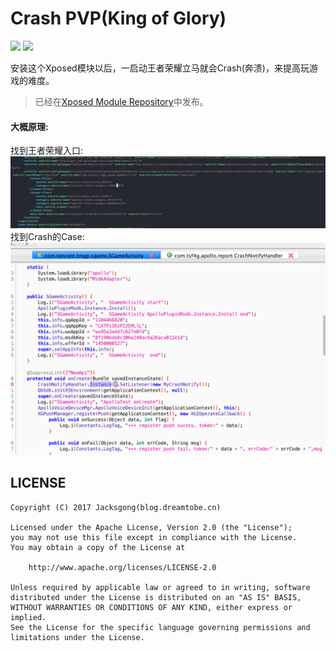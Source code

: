 # Crash PVP(King of Glory)

![][crash_pvp_svg]
![][xposed_module_svg]

安装这个Xposed模块以后，一启动王者荣耀立马就会Crash(奔溃)，来提高玩游戏的难度。

> 已经在[Xposed Module Repository](http://repo.xposed.info/module/cn.dreamtobe.xposed.crashpvp)中发布。

#### 大概原理:

找到王者荣耀入口:
![](https://github.com/Jacksgong/crash-pvp/raw/master/arts/manifest.png)
找到Crash的Case:
![](https://github.com/Jacksgong/crash-pvp/raw/master/arts/launch-activity.png)

## LICENSE

```
Copyright (C) 2017 Jacksgong(blog.dreamtobe.cn)

Licensed under the Apache License, Version 2.0 (the "License");
you may not use this file except in compliance with the License.
You may obtain a copy of the License at

    http://www.apache.org/licenses/LICENSE-2.0

Unless required by applicable law or agreed to in writing, software
distributed under the License is distributed on an "AS IS" BASIS,
WITHOUT WARRANTIES OR CONDITIONS OF ANY KIND, either express or implied.
See the License for the specific language governing permissions and
limitations under the License.
```

[xposed_module_svg]: https://img.shields.io/badge/Xposed-Module-orange.svg
[crash_pvp_svg]: https://img.shields.io/badge/Crash-PVP-green.svg
